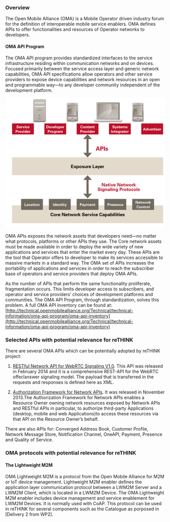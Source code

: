 
### Overview

The Open Mobile Alliance (OMA) is a Mobile Operator driven industry forum for the definition of interoperable mobile service enablers. OMA defines APIs to offer functionalities and resources of Operator networks to developers.

#### OMA API Program

The OMA API program provides standardized interfaces to the service infrastructure residing within communication networks and on devices. Focused primarily between the service access layer and generic network capabilities, OMA API specifications allow operators and other service providers to expose device capabilities and network resources in an open and programmable way—to any developer community independent of the development platform.

![image](OMNA-network.png)

OMA APIs exposes the network assets that developers need—no matter what protocols, platforms or other APIs they use.
The Core network assets must be made available in order to deploy the wide variety of new applications and services that enter the market every day. These APIs are the tool that Operator offers to developer to make its services accessible to massive markets in a standard way.  The OMA set of APIs increases the portability of applications and services in order to reach the subscriber base of operators and service providers that deploy OMA APIs.

As the number of APIs that perform the same functionality proliferate, fragmentation occurs. This limits developer access to subscribers, and operator and service providers’ choices of development platforms and communities. The OMA API Program, through standardization, solves this problem. A full OMA API inventory can be found at: 
[http://technical.openmobilealliance.org/Technical/technical-information/oma-api-program/oma-api-inventory](http://technical.openmobilealliance.org/Technical/technical-information/oma-api-program/oma-api-inventory)

### Selected APIs with potential relevance for reTHINK

There are several OMA APIs which can be potentially adopted by reTHINK project: 

1. [RESTful Network API for WebRTC Signaling V1.0](http://technical.openmobilealliance.org/Technical/technical-information/oma-api-program/oma-api-inventory/api-details?API_ID=141). This API was released in February 2014 and it is a comprehensive REST-API for the WebRTC offer/answer signaling model. The payload that is transferred in the requests and responses is defined here as XML.

2. [Authorization Framework for Network APIs](http://technical.openmobilealliance.org//Technical/Release_Program/docs/Autho4API/V1_0-20131120-C/OMA-ER-Autho4API-V1_0-20131120-C.pdf). It was released in November 2013.The Authorization Framework for Network APIs enables a Resource Owner owning network resources exposed by Network APIs and RESTful APIs in particular, to authorize third-party Applications (desktop, mobile and web Applications)to access these resources via that API on the Resource Owner’s behalf.

There are also APIs for: Converged Address Book, Customer Profile, Network Message Store, Notification Channel, OneAPI, Payment, Presence and Quality of Service.

### OMA protocols with potential relevance for reTHINK
#### The Lightweight M2M 
OMA Lightweight M2M is a protocol from the Open Mobile Alliance for M2M or IoT device management. Lightweight M2M enabler defines the application layer communication protocol between a LWM2M Server and a LWM2M Client, which is located in a LWM2M Device. The OMA Lightweight M2M enabler includes device management and service enablement for LWM2M Devices. It is normally used with CoAP. This protocol can be used in reTHINK for several components such as the Catalogue as porposed in [Delivery 2 from WP2]. 
